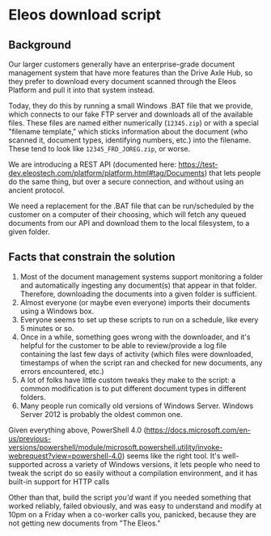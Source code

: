 # Eleos download script

## Background

Our larger customers generally have an enterprise-grade document management system that have more features than the Drive Axle Hub, so they prefer to download every document scanned through the Eleos Platform and pull it into that system instead.

Today, they do this by running a small Windows .BAT file that we provide, which connects to our fake FTP server and downloads all of the available files. These files are named either numerically (`12345.zip`) or with a special "filename template," which sticks information about the document (who scanned it, document types, identifying numbers, etc.) into the filename. These tend to look like `12345_FRD_JOREG.zip`, or worse.

We are introducing a REST API (documented here: <https://test-dev.eleostech.com/platform/platform.html#tag/Documents>) that lets people do the same thing, but over a secure connection, and without using an ancient protocol.

We need a replacement for the .BAT file that can be run/scheduled by the customer on a computer of their choosing, which will fetch any queued documents from our API and download them to the local filesystem, to a given folder.

## Facts that constrain the solution

1. Most of the document management systems support monitoring a folder and automatically ingesting any document(s) that appear in that folder. Therefore, downloading the documents into a given folder is sufficient.
2. Almost everyone (or maybe even everyone) imports their documents using a Windows box.
3. Everyone seems to set up these scripts to run on a schedule, like every 5 minutes or so.
4. Once in a while, something goes wrong with the downloader, and it's helpful for the customer to be able to review/provide a log file containing the last few days of activity (which files were downloaded, timestamps of when the script ran and checked for new documents, any errors encountered, etc.)
5. A lot of folks have little custom tweaks they make to the script: a common modification is to put different document types in different folders.
6. Many people run comically old versions of Windows Server. Windows Server 2012 is probably the oldest common one.

Given everything above, PowerShell 4.0 (https://docs.microsoft.com/en-us/previous-versions/powershell/module/microsoft.powershell.utility/invoke-webrequest?view=powershell-4.0) seems like the right tool. It's well-supported across a variety of Windows versions, it lets people who need to tweak the script do so easily without a compilation environment, and it has built-in support for HTTP calls

Other than that, build the script _you'd_ want if you needed something that worked reliably, failed obviously, and was easy to understand and modify at 10pm on a Friday when a co-worker calls you, panicked, because they are not getting new documents from "The Eleos."
